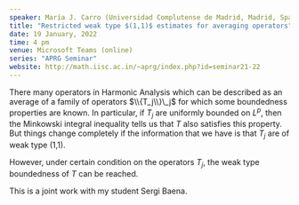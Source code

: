 ```yaml
---
speaker: María J. Carro (Universidad Complutense de Madrid, Madrid, Spain)
title: "Restricted weak type $(1,1)$ estimates for averaging operators"
date: 19 January, 2022
time: 4 pm
venue: Microsoft Teams (online)
series: "APRG Seminar"
website: http://math.iisc.ac.in/~aprg/index.php?id=seminar21-22
---
```


There many operators in Harmonic Analysis which can be described as an average
of a family of operators $\\{T_j\\}\_j$ for which some boundedness properties
are known. In particular, if $T_j$ are uniformly bounded on $L^p$, then the
Minkowski integral inequality tells us that $T$ also satisfies this property.
But things change completely if the information that we have is that $T_j$
are of weak type (1,1).

However, under certain condition on the operators $T_j$,
the weak type boundedness of $T$ can be reached. 

This is a joint work with my student Sergi Baena.
